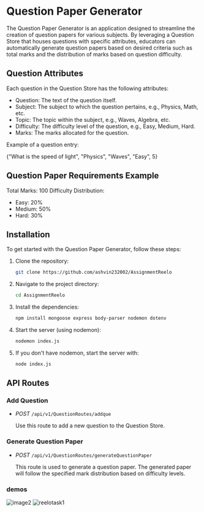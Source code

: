 # Question Paper Generator

The Question Paper Generator is an application designed to streamline the creation of question papers for various subjects. By leveraging a Question Store that houses questions with specific attributes, educators can automatically generate question papers based on desired criteria such as total marks and the distribution of marks based on question difficulty.

## Question Attributes

Each question in the Question Store has the following attributes:

- Question: The text of the question itself.
- Subject: The subject to which the question pertains, e.g., Physics, Math, etc.
- Topic: The topic within the subject, e.g., Waves, Algebra, etc.
- Difficulty: The difficulty level of the question, e.g., Easy, Medium, Hard.
- Marks: The marks allocated for the question.

Example of a question entry:

{"What is the speed of light", "Physics", "Waves", "Easy", 5}


## Question Paper Requirements Example

Total Marks: 100
Difficulty Distribution:
- Easy: 20%
- Medium: 50%
- Hard: 30%


## Installation

To get started with the Question Paper Generator, follow these steps:

1. Clone the repository:
   ```bash
   git clone https://github.com/ashvin232002/AssignmentReelo
   
2. Navigate to the project directory:
   ```bash 
   cd AssignmentReelo
   
3. Install the dependencies:
   ```bash
   npm install mongoose express body-parser nodemon dotenv
   
4. Start the server (using nodemon):
   ```bash
   nodemon index.js
   
5. If you don't have nodemon, start the server with:
   ```bash
   node index.js
   

## API Routes

### Add Question

- *POST* `/api/v1/QuestionRoutes/addque` 

  Use this route to add a new question to the Question Store.

### Generate Question Paper

- *POST* `/api/v1/QuestionRoutes/generateQuestionPaper`

  This route is used to generate a question paper. The generated paper will follow the specified mark distribution based on difficulty levels.



### demos
![image2](https://github.com/ashvin232002/AssignmentReelo/assets/120255875/ea56c088-c254-41b3-a28b-ef74d71ad918)
![reelotask1](https://github.com/ashvin232002/AssignmentReelo/assets/120255875/4e1e1ab4-22d4-45e8-a656-b5915aff8ff9)
